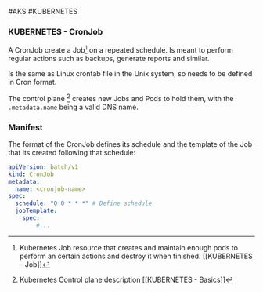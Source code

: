 #AKS #KUBERNETES 


### KUBERNETES - CronJob


A CronJob create a Job[^2] on a repeated schedule. Is meant to perform regular actions such as backups, generate reports and similar.  

Is the same as Linux crontab file in the Unix system, so needs to be defined in Cron format.

The control plane [^1] creates new Jobs and Pods to hold them, with the `.metadata.name` being a valid DNS name. 

### Manifest 

The format of the CronJob defines its schedule and the template of the Job that its created following that schedule: 
```yaml
apiVersion: batch/v1
kind: CronJob
metadata:
  name: <cronjob-name>
spec:
  schedule: "0 0 * * *" # Define schedule
  jobTemplate:
    spec:
	    #...
```

[^1]: Kubernetes Control plane description [[KUBERNETES - Basics]] 
[^2]: Kubernetes Job resource that creates and maintain enough pods to perform an certain actions and destroy it when finished. [[KUBERNETES - Job]]